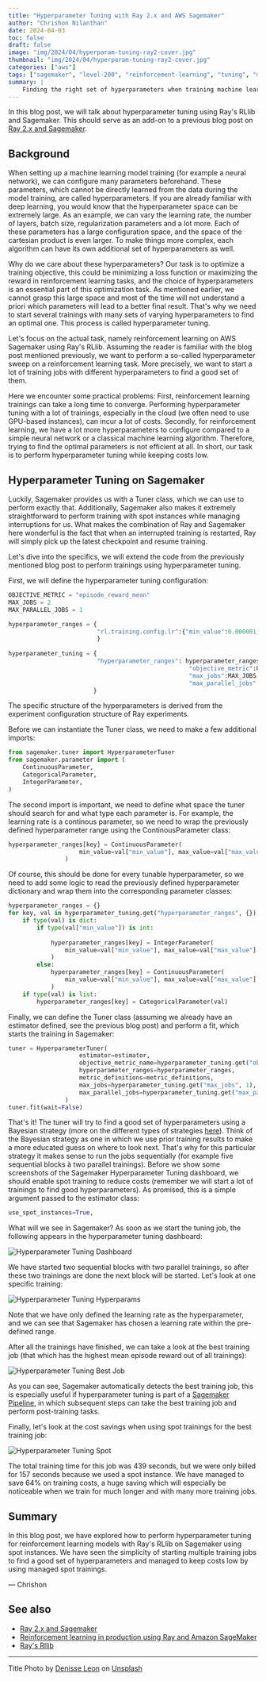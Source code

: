 ```yaml
---
title: "Hyperparameter Tuning with Ray 2.x and AWS Sagemaker"
author: "Chrishon Nilanthan"
date: 2024-04-03
toc: false
draft: false
image: "img/2024/04/hyperparam-tuning-ray2-cover.jpg"
thumbnail: "img/2024/04/hyperparam-tuning-ray2-cover.jpg"
categories: ["aws"]
tags: ["sagemaker", "level-200", "reinforcement-learning", "tuning", "machine-learning", "ray", "rllib", "hyperparameters" ]
summary: |
    Finding the right set of hyperparameters when training machine learning models is a resource-consuming and costly task. In this post, we try to simplify this by exploring hyperparameter tuning for reinforcement learning models with Ray 2.x on AWS Sagemaker.
---
```


In this blog post, we will talk about hyperparameter tuning using Ray's RLlib and Sagemaker. This should serve as an add-on to a previous blog post on [Ray 2.x and Sagemaker](https://www.tecracer.com/blog/2024/03/reinforcement-learning-with-ray-2.x-on-amazon-sagemaker.html).

## Background

When setting up a machine learning model training (for example a neural network), we can configure many parameters beforehand. These parameters, which cannot be directly learned from the data during the model training, are called hyperparameters.
If you are already familiar with deep learning, you would know that the hyperparameter space can be extremely large. As an example, we can vary the learning rate, the number of layers, batch size, regularization parameters and a lot more. Each of these parameters has a large configuration space, and the space of the cartesian product is even larger. To make things more complex, each algorithm can have its own additional set of hyperparameters as well.

Why do we care about these hyperparameters? Our task is to optimize a training objective, this could be minimizing a loss function or maximizing the reward in reinforcement learning tasks, and the choice of hyperparameters is an essential part of this optimization task. As mentioned earlier, we cannot grasp this large space and most of the time will not understand a priori which parameters will lead to a better final result. That's why we need to start several trainings with many sets of varying hyperparameters to find an optimal one. This process is called hyperparameter tuning.

Let's focus on the actual task, namely reinforcement learning on AWS Sagemaker using Ray's RLlib. Assuming the reader is familiar with the blog post mentioned previously, we want to perform a so-called hyperparameter sweep on a reinforcement learning task. More precisely, we want to start a lot of training jobs with different hyperparameters to find a good set of them.

Here we encounter some practical problems: First, reinforcement learning trainings can take a long time to converge. Performing hyperparameter tuning with a lot of trainings, especially in the cloud (we often need to use GPU-based instances), can incur a lot of costs. Secondly, for reinforcement learning, we have a lot more hyperparameters to configure compared to a simple neural network or a classical machine learning algorithm. Therefore, trying to find the optimal parameters is not efficient at all. In short, our task is to perform hyperparameter tuning while keeping costs low. 

## Hyperparameter Tuning on Sagemaker

Luckily, Sagemaker provides us with a Tuner class, which we can use to perform exactly that. Additionally, Sagemaker also makes it extremely straightforward to perform training with spot instances while managing interruptions for us. What makes the combination of Ray and Sagemaker here wonderful is the fact that when an interrupted training is restarted, Ray will simply pick up the latest checkpoint and resume training.

Let's dive into the specifics, we will extend the code from the previously mentioned blog post to perform trainings using hyperparameter tuning.

First, we will define the hyperparameter tuning configuration:

```python 
OBJECTIVE_METRIC = "episode_reward_mean"
MAX_JOBS = 2
MAX_PARALLEL_JOBS = 1

hyperparameter_ranges = {
                         "rl.training.config.lr":{"min_value":0.000001,"max_value":0.01},
                         }
 
hyperparameter_tuning = {
                         "hyperparameter_ranges": hyperparameter_ranges,
                                                   "objective_metric":OBJECTIVE_METRIC,
                                                   "max_jobs":MAX_JOBS,
                                                   "max_parallel_jobs":MAX_PARALLEL_JOBS
                        }
```

The specific structure of the hyperparameters is derived from the experiment configuration structure of Ray experiments.

Before we can instantiate the Tuner class, we need to make a few additional imports:

```python 
from sagemaker.tuner import HyperparameterTuner
from sagemaker.parameter import (
    ContinuousParameter,
    CategoricalParameter,
    IntegerParameter,
)
```

The second import is important, we need to define what space the tuner should search for and what type each parameter is. For example, the learning rate is a continous parameter, so we need to wrap the previously defined hyperparameter range using the ContinousParameter class:

```python
hyperparameter_ranges[key] = ContinuousParameter(
                    min_value=val["min_value"], max_value=val["max_value"]
                )
```

Of course, this should be done for every tunable hyperparameter, so we need to add some logic to read the previously defined hyperparameter dictionary and wrap them into the corresponding parameter classes:

```python
hyperparameter_ranges = {}
for key, val in hyperparameter_tuning.get("hyperparameter_ranges", {}).items():
    if type(val) is dict:
        if type(val["min_value"]) is int:
            
            hyperparameter_ranges[key] = IntegerParameter(
                min_value=val["min_value"], max_value=val["max_value"]
            )
        else:
            hyperparameter_ranges[key] = ContinuousParameter(
                min_value=val["min_value"], max_value=val["max_value"]
            )
    if type(val) is list:
        hyperparameter_ranges[key] = CategoricalParameter(val)
```
Finally, we can define the Tuner class (assuming we already have an estimator defined, see the previous blog post) and perform a fit, which starts the training in Sagemaker:

```python
tuner = HyperparameterTuner(
                    estimator=estimator,
                    objective_metric_name=hyperparameter_tuning.get("objective_metric", "episode_reward_mean"),
                    hyperparameter_ranges=hyperparameter_ranges,
                    metric_definitions=metric_definitions,
                    max_jobs=hyperparameter_tuning.get("max_jobs", 1),
                    max_parallel_jobs=hyperparameter_tuning.get("max_parallel_jobs", 1),
                )
tuner.fit(wait=False)
```

That's it! The tuner will try to find a good set of hyperparameters using a Bayesian strategy (more on the different types of strategies [here](https://docs.aws.amazon.com/sagemaker/latest/dg/automatic-model-tuning-how-it-works.html)). Think of the Bayesian strategy as one in which we use prior training results to make a more educated guess on where to look next. That's why for this particular strategy it makes sense to run the jobs sequentially (for example five sequential blocks à two parallel trainings). Before we show some screenshots of the Sagemaker Hyperparameter Tuning dashboard, we should enable spot training to reduce costs (remember we will start a lot of trainings to find good hyperparameters). As promised, this is a simple argument passed to the estimator class:

```python
use_spot_instances=True,
```

What will we see in Sagemaker? As soon as we start the tuning job, the following appears in the hyperparameter tuning dashboard:

![Hyperparameter Tuning Dashboard](/img/2024/04/hyperparam-tuning-dashboard.png)

We have started two sequential blocks with two parallel trainings, so after these two trainings are done the next block will be started. Let's look at one specific training:

![Hyperparameter Tuning Hyperparams](/img/2024/04/hyperparam-tuning-table.png)

Note that we have only defined the learning rate as the hyperparameter, and we can see that Sagemaker has chosen a learning rate within the pre-defined range.

After all the trainings have finished, we can take a look at the best training job (that which has the highest mean episode reward out of all trainings):

![Hyperparameter Tuning Best Job](/img/2024/04/hyperparam-tuning-best-job.png)

As you can see, Sagemaker automatically detects the best training job, this is especially useful if hyperparameter tuning is part of a [Sagemaker Pipeline](https://docs.aws.amazon.com/sagemaker/latest/dg/pipelines-sdk.html), in which subsequent steps can take the best training job and perform post-training tasks.

Finally, let's look at the cost savings when using spot trainings for the best training job:

![Hyperparameter Tuning Spot](/img/2024/04/hyperparam-tuning-spot.png)

The total training time for this job was 439 seconds, but we were only billed for 157 seconds because we used a spot instance. We have managed to save 64% on training costs, a huge saving which will especially be noticeable when we train for much longer and with many more training jobs.

## Summary

In this blog post, we have explored how to perform hyperparameter tuning for reinforcement learning models with Ray's RLlib on Sagemaker using spot instances. We have seen the simplicity of starting multiple training jobs to find a good set of hyperparameters and managed to keep costs low by using managed spot trainings.


&mdash; Chrishon



## See also
- [Ray 2.x and Sagemaker](https://www.tecracer.com/blog/2024/03/reinforcement-learning-with-ray-2.x-on-amazon-sagemaker.html)
- [Reinforcement learning in production using Ray and Amazon SageMaker](https://aws.amazon.com/blogs/machine-learning/deploying-reinforcement-learning-in-production-using-ray-and-amazon-sagemaker/)
- [Ray's Rllib](https://docs.ray.io/en/latest/rllib/rllib-training.html)

---

Title Photo by [Denisse Leon](https://unsplash.com/de/@denisseleon) on [Unsplash](https://unsplash.com/de/fotos/nahaufnahme-des-audiomischers-n4BDkIEls78)

